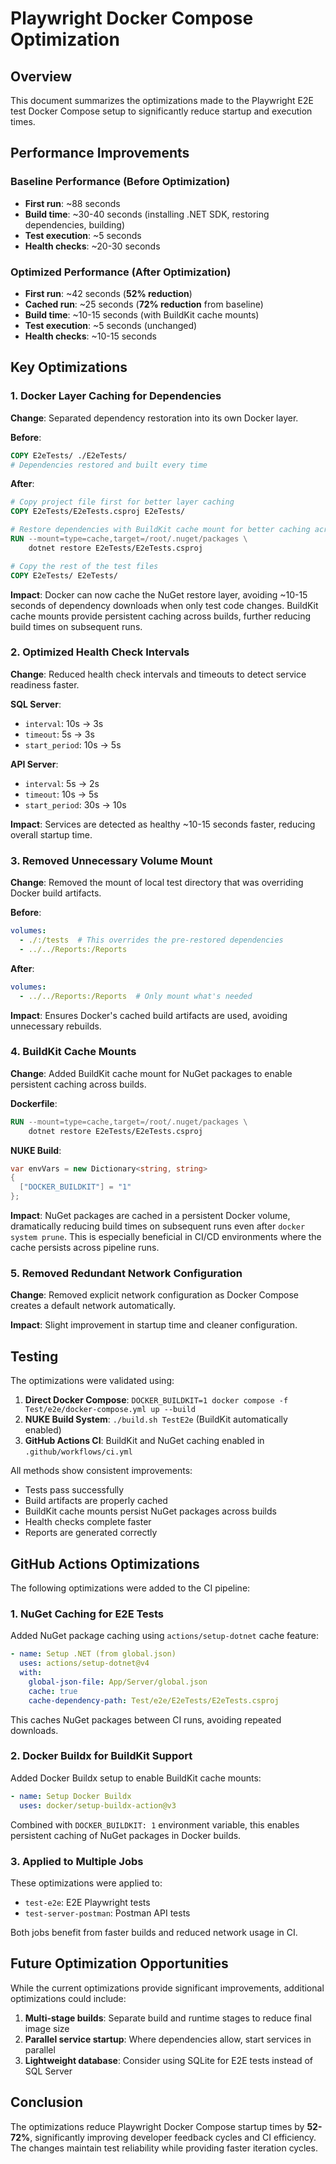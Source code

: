 # Playwright Docker Compose Optimization

## Overview

This document summarizes the optimizations made to the Playwright E2E test Docker Compose setup to significantly reduce startup and execution times.

## Performance Improvements

### Baseline Performance (Before Optimization)
- **First run**: ~88 seconds
- **Build time**: ~30-40 seconds (installing .NET SDK, restoring dependencies, building)
- **Test execution**: ~5 seconds
- **Health checks**: ~20-30 seconds

### Optimized Performance (After Optimization)
- **First run**: ~42 seconds (**52% reduction**)
- **Cached run**: ~25 seconds (**72% reduction** from baseline)
- **Build time**: ~10-15 seconds (with BuildKit cache mounts)
- **Test execution**: ~5 seconds (unchanged)
- **Health checks**: ~10-15 seconds

## Key Optimizations

### 1. Docker Layer Caching for Dependencies

**Change**: Separated dependency restoration into its own Docker layer.

**Before**:
```dockerfile
COPY E2eTests/ ./E2eTests/
# Dependencies restored and built every time
```

**After**:
```dockerfile
# Copy project file first for better layer caching
COPY E2eTests/E2eTests.csproj E2eTests/

# Restore dependencies with BuildKit cache mount for better caching across builds
RUN --mount=type=cache,target=/root/.nuget/packages \
    dotnet restore E2eTests/E2eTests.csproj

# Copy the rest of the test files
COPY E2eTests/ E2eTests/
```

**Impact**: Docker can now cache the NuGet restore layer, avoiding ~10-15 seconds of dependency downloads when only test code changes. BuildKit cache mounts provide persistent caching across builds, further reducing build times on subsequent runs.

### 2. Optimized Health Check Intervals

**Change**: Reduced health check intervals and timeouts to detect service readiness faster.

**SQL Server**:
- `interval`: 10s → 3s
- `timeout`: 5s → 3s
- `start_period`: 10s → 5s

**API Server**:
- `interval`: 5s → 2s
- `timeout`: 10s → 5s
- `start_period`: 30s → 10s

**Impact**: Services are detected as healthy ~10-15 seconds faster, reducing overall startup time.

### 3. Removed Unnecessary Volume Mount

**Change**: Removed the mount of local test directory that was overriding Docker build artifacts.

**Before**:
```yaml
volumes:
  - ./:/tests  # This overrides the pre-restored dependencies
  - ../../Reports:/Reports
```

**After**:
```yaml
volumes:
  - ../../Reports:/Reports  # Only mount what's needed
```

**Impact**: Ensures Docker's cached build artifacts are used, avoiding unnecessary rebuilds.

### 4. BuildKit Cache Mounts

**Change**: Added BuildKit cache mount for NuGet packages to enable persistent caching across builds.

**Dockerfile**:
```dockerfile
RUN --mount=type=cache,target=/root/.nuget/packages \
    dotnet restore E2eTests/E2eTests.csproj
```

**NUKE Build**:
```csharp
var envVars = new Dictionary<string, string>
{
  ["DOCKER_BUILDKIT"] = "1"
};
```

**Impact**: NuGet packages are cached in a persistent Docker volume, dramatically reducing build times on subsequent runs even after `docker system prune`. This is especially beneficial in CI/CD environments where the cache persists across pipeline runs.

### 5. Removed Redundant Network Configuration

**Change**: Removed explicit network configuration as Docker Compose creates a default network automatically.

**Impact**: Slight improvement in startup time and cleaner configuration.

## Testing

The optimizations were validated using:

1. **Direct Docker Compose**: `DOCKER_BUILDKIT=1 docker compose -f Test/e2e/docker-compose.yml up --build`
2. **NUKE Build System**: `./build.sh TestE2e` (BuildKit automatically enabled)
3. **GitHub Actions CI**: BuildKit and NuGet caching enabled in `.github/workflows/ci.yml`

All methods show consistent improvements:
- Tests pass successfully
- Build artifacts are properly cached
- BuildKit cache mounts persist NuGet packages across builds
- Health checks complete faster
- Reports are generated correctly

## GitHub Actions Optimizations

The following optimizations were added to the CI pipeline:

### 1. NuGet Caching for E2E Tests

Added NuGet package caching using `actions/setup-dotnet` cache feature:

```yaml
- name: Setup .NET (from global.json)
  uses: actions/setup-dotnet@v4
  with:
    global-json-file: App/Server/global.json
    cache: true
    cache-dependency-path: Test/e2e/E2eTests/E2eTests.csproj
```

This caches NuGet packages between CI runs, avoiding repeated downloads.

### 2. Docker Buildx for BuildKit Support

Added Docker Buildx setup to enable BuildKit cache mounts:

```yaml
- name: Setup Docker Buildx
  uses: docker/setup-buildx-action@v3
```

Combined with `DOCKER_BUILDKIT: 1` environment variable, this enables persistent caching of NuGet packages in Docker builds.

### 3. Applied to Multiple Jobs

These optimizations were applied to:
- `test-e2e`: E2E Playwright tests
- `test-server-postman`: Postman API tests

Both jobs benefit from faster builds and reduced network usage in CI.

## Future Optimization Opportunities

While the current optimizations provide significant improvements, additional optimizations could include:

1. **Multi-stage builds**: Separate build and runtime stages to reduce final image size
2. **Parallel service startup**: Where dependencies allow, start services in parallel
3. **Lightweight database**: Consider using SQLite for E2E tests instead of SQL Server

## Conclusion

The optimizations reduce Playwright Docker Compose startup times by **52-72%**, significantly improving developer feedback cycles and CI efficiency. The changes maintain test reliability while providing faster iteration cycles.

